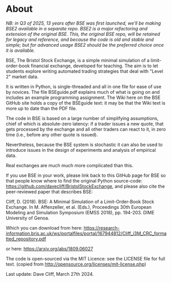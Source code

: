 # About

<i>NB: in Q3 of 2025, 13 years after BSE was first launched, we'll be making BSE2 available in a separate repo. BSE2 is a major refactoring and extension of the original BSE. This, the original BSE repo, will be retained for legacy and reference, and because the code is old and stable and simple; but for advanced usage BSE2 should be the preferred choice once it is available.</i>

BSE, The Bristol Stock Exchange, is a simple minimal simulation of a limit-order-book financial exchange, developed for teaching. The aim is to let students explore writing automated trading strategies that deal with "Level 2" market data.

It is written in Python, is single-threaded and all in one file for ease of use by novices. The file BSEguide.pdf explains much of what is going on and includes an example programming assignment. The Wiki here on the BSE GitHub site holds a copy of the BSEguide text: it may be that the Wiki text is more up to date than the PDF file. 

The code in BSE is based on a large number of simplifying assumptions, chief of which is absolute-zero latency: if a trader issues a new quote, that gets processed by the exchange and all other traders can react to it, in zero time (i.e., before any other quote is issued). 

Nevertheless, because the BSE system is stochastic it can also be used to introduce issues in the design of experiments and analysis of empirical data.

Real exchanges are much much more complicated than this. 

If you use BSE in your work, please link back to this GitHub page for BSE so that people know where to find the original Python source-code: https://github.com/davecliff/BristolStockExchange, and please also cite the peer-reviewed paper that describes BSE:
 
Cliff, D. (2018). BSE: A Minimal Simulation of a Limit-Order-Book Stock Exchange. In M. Affenzeller, et al. (Eds.), Proceedings 30th European Modeling and Simulation Symposium (EMSS 2018), pp. 194-203. DIME University of Genoa.
 
Which you can download from here:
https://research-information.bris.ac.uk/ws/portalfiles/portal/167944812/Cliff_i3M_CRC_formatted_repository.pdf

or here:
https://arxiv.org/abs/1809.06027


The code is open-sourced via the MIT Licence: see the LICENSE file for full text. 
(copied from http://opensource.org/licenses/mit-license.php)

Last update: Dave Cliff, March 27th 2024.
